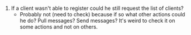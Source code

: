 #####

1. If a client wasn't able to register could he still request the list of clients?
   - Probably not (need to check) because if so what other actions could he do? Pull messages? Send messages? It's weird to check it on some actions and not on others.
